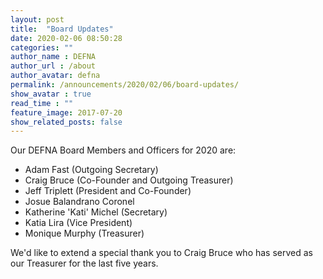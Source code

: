 ```yaml
---
layout: post
title:  "Board Updates"
date: 2020-02-06 08:50:28
categories: ""
author_name : DEFNA
author_url : /about
author_avatar: defna
permalink: /announcements/2020/02/06/board-updates/
show_avatar : true
read_time : ""
feature_image: 2017-07-20
show_related_posts: false
---
```


Our DEFNA Board Members and Officers for 2020 are:

- Adam Fast (Outgoing Secretary)
- Craig Bruce (Co-Founder and Outgoing Treasurer)
- Jeff Triplett (President and Co-Founder)
- Josue Balandrano Coronel
- Katherine 'Kati' Michel (Secretary)
- Katia Lira (Vice President)
- Monique Murphy (Treasurer)

We'd like to extend a special thank you to Craig Bruce who has served as our Treasurer for the last five years.
